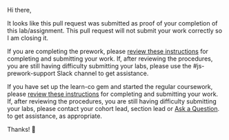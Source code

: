 Hi there,

It looks like this pull request was submitted as proof of your completion of this lab/assignment. This pull request will not submit your work correctly so I am closing it.

If you are completing the prework, please [review these instructions](https://github.com/learn-co-curriculum/phase-0-completing-assignments) for completing and submitting your work. If, after reviewing the procedures, you are still having difficulty submitting your labs, please use the #js-prework-support Slack channel to get assistance.

If you have set up the learn-co gem and started the regular coursework, please [review these instructions](https://github.com/learn-co-curriculum/macos-env-flatiron-student-portal) for completing and submitting your work. If, after reviewing the procedures, you are still having difficulty submitting your labs, please contact your cohort lead, section lead or [Ask a Question](http://help.learn.co/ask-a-question/where-can-i-ask-a-question-about-a-lesson). to get assistance, as appropriate.

Thanks! 💙

